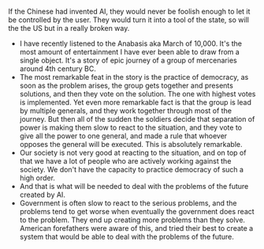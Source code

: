 If the Chinese had invented AI, they would never be foolish enough to let it be controlled by the user. They would turn it into a tool of the state, so will the the US but in a really broken way.

- I have recently listened to the Anabasis aka March of 10,000. It's the most amount of entertainment I have ever been able to draw from a single object. It's a story of epic journey of a group of mercenaries around 4th century BC. 
- The most remarkable feat in the story is the practice of democracy, as soon as the problem arises, the group gets together and presents solutions, and then they vote on the solution. The one with highest votes is implemented. Yet even more remarkable fact is that the group is lead by multiple generals, and they work together through most of the journey. But then all of the sudden the soldiers decide that separation of power is making them slow to react to the situation, and they vote to give all the power to one general, and made a rule that whoever opposes the general will be executed. This is absolutely remarkable. 
- Our society is not very good at reacting to the situation, and on top of that we have a lot of people who are actively working against the society. We don't have the capacity to practice democracy of such a high order.
- And that is what will be needed to deal with the problems of the future created by AI.
- Government is often slow to react to the serious problems, and the problems tend to get worse when eventually the government does react to the problem. They end up creating more problems than they solve. American forefathers were aware of this, and tried their best to create a system that would be able to deal with the problems of the future. 